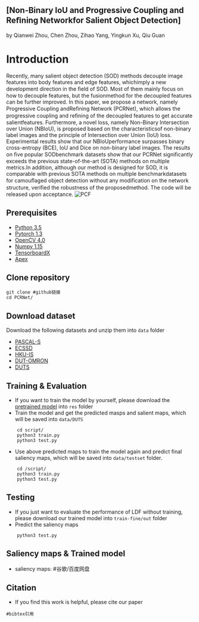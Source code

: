 ## [Non-Binary IoU and Progressive Coupling and Reﬁning Networkfor Salient Object Detection]
by Qianwei Zhou, Chen Zhou, Zihao Yang, Yingkun Xu, Qiu Guan

# Introduction
Recently, many salient object detection (SOD) methods decouple image features into body features and edge features, whichimply a new development direction in the ﬁeld of SOD. Most of them mainly focus on how to decouple features, but the fusionmethod for the decoupled features can be further improved. In this paper, we propose a network, namely Progressive Coupling andReﬁning Network (PCRNet), which allows the progressive coupling and reﬁning of the decoupled features to get accurate salientfeatures. Furthermore, a novel loss, namely Non-Binary Intersection over Union (NBIoU), is proposed based on the characteristicsof non-binary label images and the principle of Intersection over Union (IoU) loss. Experimental results show that our NBIoUperformance surpasses binary cross-entropy (BCE), IoU and Dice on non-binary label images. The results on ﬁve popular SODbenchmark datasets show that our PCRNet signiﬁcantly exceeds the previous state-of-the-art (SOTA) methods on multiple metrics.In addition, although our method is designed for SOD, it is comparable with previous SOTA methods on multiple benchmarkdatasets for camouﬂaged object detection without any modiﬁcation on the network structure, veriﬁed the robustness of the proposedmethod. The code will be released upon acceptance.
![PCF](./fig/PCF.png)
## Prerequisites
- [Python 3.5](https://www.python.org/)
- [Pytorch 1.3](http://pytorch.org/)
- [OpenCV 4.0](https://opencv.org/)
- [Numpy 1.15](https://numpy.org/)
- [TensorboardX](https://github.com/lanpa/tensorboardX)
- [Apex](https://github.com/NVIDIA/apex)


## Clone repository
```shell
git clone #github链接
cd PCRNet/
```

## Download dataset
Download the following datasets and unzip them into `data` folder

- [PASCAL-S](http://cbi.gatech.edu/salobj/)
- [ECSSD](http://www.cse.cuhk.edu.hk/leojia/projects/hsaliency/dataset.html)
- [HKU-IS](https://i.cs.hku.hk/~gbli/deep_saliency.html)
- [DUT-OMRON](http://saliencydetection.net/dut-omron/)
- [DUTS](http://saliencydetection.net/duts/)

## Training & Evaluation
- If you want to train the model by yourself, please download the [pretrained model](https://download.pytorch.org/models/resnet50-19c8e357.pth) into `res` folder
- Train the model and get the predicted masps and salient maps, which will be saved into `data/DUTS`
```shell
    cd script/
    python3 train.py
    python3 test.py
```
- Use above predicted maps to train the model again and predict final saliency maps, which will be saved into `data/testset` folder.
```shell
    cd /script/
    python3 train.py
    python3 test.py
```


## Testing 
- If you just want to evaluate the performance of LDF without training, please download our trained model into `train-fine/out` folder
- Predict the saliency maps
```shell
    python3 test.py
```

## Saliency maps & Trained model
- saliency maps: #谷歌/百度网盘

## Citation
- If you find this work is helpful, please cite our paper
```
#bibtex引用
```

